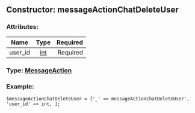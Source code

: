 ## Constructor: messageActionChatDeleteUser  

### Attributes:

| Name     |    Type       | Required |
|----------|:-------------:|---------:|
|user\_id|[int](../types/int.md) | Required|



### Type: [MessageAction](../types/MessageAction.md)


### Example:

```
$messageActionChatDeleteUser = ['_' => messageActionChatDeleteUser', 'user_id' => int, ];
```